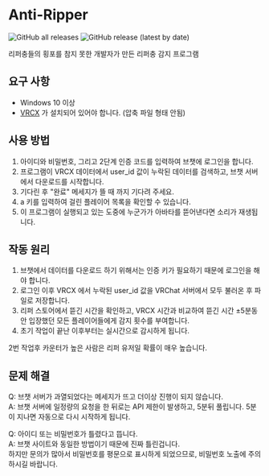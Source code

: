 # Anti-Ripper
![GitHub all releases](https://img.shields.io/github/downloads/kieaer/Anti-Ripper/total?style=flat-square)
![GitHub release (latest by date)](https://img.shields.io/github/downloads/kieaer/Anti-Ripper/latest/total?style=flat-square)<br>

리퍼충들의 횡포를 참지 못한 개발자가 만든 리퍼충 감지 프로그램

## 요구 사항

* Windows 10 이상
* [VRCX](https://github.com/vrcx-team/VRCX) 가 설치되어 있어야 합니다. (압축 파일 형태 안됨)

## 사용 방법

1. 아이디와 비밀번호, 그리고 2단계 인증 코드를 입력하여 브챗에 로그인을 합니다.
2. 프로그램이 VRCX 데이터에서 user_id 값이 누락된 데이터를 검색하고, 브챗 서버에서 다운로드를 시작합니다.
3. 기다린 후 "완료" 메세지가 뜰 때 까지 기다려 주세요.
4. a 키를 입력하여 걸린 플레이어 목록을 확인할 수 있습니다.
5. 이 프로그램이 실행되고 있는 도중에 누군가가 아바타를 뜯어낸다면 소리가 재생됩니다.

## 작동 원리

1. 브챗에서 데이터를 다운로드 하기 위해서는 인증 키가 필요하기 때문에 로그인을 해야 합니다.
2. 로그인 이후 VRCX 에서 누락된 user_id 값을 VRChat 서버에서 모두 불러온 후 파일로 저장합니다.
2. 리퍼 스토어에서 뜯긴 시간을 확인하고, VRCX 시간과 비교하여 뜯긴 시간 ±5분동안 입장했던 모든 플레이어들에게 감지 횟수를 부여합니다.
3. 초기 작업이 끝난 이후부터는 실시간으로 감시하게 됩니다.

2번 작업후 카운터가 높은 사람은 리퍼 유저일 확률이 매우 높습니다.

## 문제 해결

Q: 브챗 서버가 과열되었다는 메세지가 뜨고 더이상 진행이 되지 않습니다.<br>
A: 브챗 서버에 일정량의 요청을 한 뒤로는 API 제한이 발생하고, 5분뒤 풀립니다. 5분이 지나면 자동으로 다시 시작하게 됩니다.

Q: 아이디 또는 비밀번호가 틀렸다고 뜹니다.<br>
A: 브챗 사이트와 동일한 방법이기 때문에 진짜 틀린겁니다.<br>
하지만 문의가 많아서 비밀번호를 평문으로 표시하게 되었으므로, 비밀번호 노출에 주의 하시길 바랍니다.